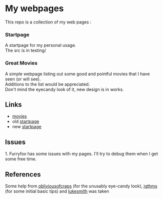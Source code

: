 # My webpages
This repo is a collection of my web pages :

### Startpage
A startpage for my personal usage.<br>
The src is in testing/

### Great Movies
A simple webpage listing out some good and pointful movies that I have seen (or will see).<br>
Additions to the list would be appreciated.<br>
Don't mind the eyecandy look of it, new design is in works.

## Links
- <a href=https://skaar513.github.io>movies</a>
- old <a href=https://skaar513.github.io/homepage.html>startpage</a>
- new <a href=https://skaar513.github.io/testing/homepage.html>startpage</a>

## Issues
<p>1. Furryfox has some issues with my pages. I'll try to debug them when I get some free time.</p>

## References
Some help from 
<a href=https://github.com/obliviousofcraps/>obliviousofcraps</a> (for the unusably eye-candy look), 
<a href=https://jgthms.com/web-design-in-4-minutes>jgthms</a> (for some initial basic tips) and 
<a href=https://lukesmith.xyz>lukesmith</a>
was taken

